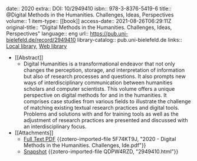 date:: 2020
extra:: DOI: 10/2949410
isbn:: 978-3-8376-5419-6
title:: @Digital Methods in the Humanities. Challenges, Ideas, Perspectives
volume:: 1
item-type:: [[book]]
access-date:: 2021-08-26T06:29:11Z
original-title:: "Digital Methods in the Humanities. Challenges, Ideas, Perspectives"
language:: eng
url:: https://pub.uni-bielefeld.de/record/2949410
library-catalog:: pub.uni-bielefeld.de
links:: [Local library](zotero://select/groups/2386895/items/EJL5EC8F), [Web library](https://www.zotero.org/groups/2386895/items/EJL5EC8F)

- [[Abstract]]
	- Digital Humanities is a transformational endeavor that not only changes the perception, storage, and interpretation of information but also of research processes and questions. It also prompts new ways of interdisciplinary communication between humanities scholars and computer scientists.
	  This volume offers a unique perspective on digital methods for and in the humanities. It comprises case studies from various fields to illustrate the challenge of matching existing textual research practices and digital tools.
	  Problems and solutions with and for training tools as well as the adjustment of research practices are presented and discussed with an interdisciplinary focus.
- [[Attachments]]
	- [Full Text PDF](https://pub.uni-bielefeld.de/download/2949410/2949411/oa9783839454190.pdf) {{zotero-imported-file 5F74KT9J, "2020 - Digital Methods in the Humanities. Challenges, Ide.pdf"}}
	- [Snapshot](https://pub.uni-bielefeld.de/record/2949410) {{zotero-imported-file QDPW4RZD, "2949410.html"}}